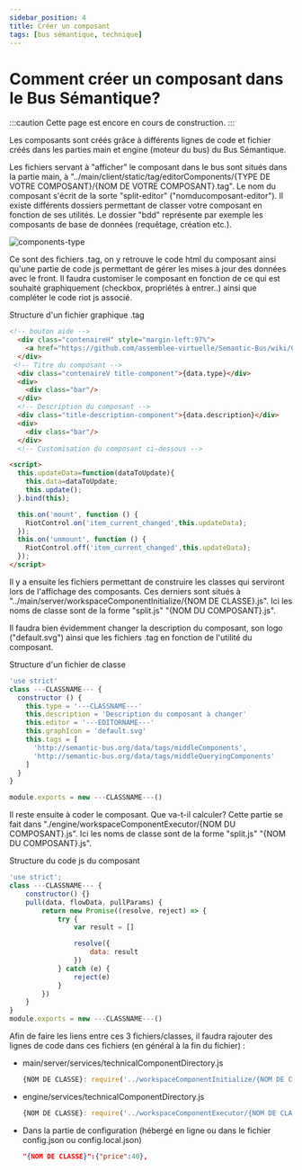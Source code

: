 ```yaml
---
sidebar_position: 4
title: Créer un composant
tags: [bus sémantique, technique]
---
```


# Comment créer un composant dans le Bus Sémantique?

:::caution
Cette page est encore en cours de construction.
:::

Les composants sont créés grâce à différents lignes de code et fichier créés dans les parties main et engine (moteur du bus) du Bus Sémantique.

Les fichiers servant à "afficher" le composant dans le bus sont situés dans la partie main, à "../main/client/static/tag/editorComponents/{TYPE DE VOTRE COMPOSANT}/{NOM DE VOTRE COMPOSANT}.tag".
Le nom du composant s'écrit de la sorte "split-editor" ("nomducomposant-editor"). 
Il existe différents dossiers permettant de classer votre composant en fonction de ses utilités. Le dossier "bdd" représente par exemple les composants de base de données (requêtage, création etc.).

![components-type](/img/type-components.png)

Ce sont des fichiers .tag, on y retrouve le code html du composant ainsi qu'une partie de code js permettant de gérer les mises à jour des données avec le front.
Il faudra customiser le composant en fonction de ce qui est souhaité graphiquement (checkbox, propriétés à entrer..) ainsi que compléter le code riot js associé.

Structure d'un fichier graphique .tag
```html
<!-- bouton aide -->
  <div class="contenaireH" style="margin-left:97%">
    <a href="https://github.com/assemblee-virtuelle/Semantic-Bus/wiki/Composant:----CLASSNAME---" target="_blank"><img src="./image/help.png" alt="Aide" width="25px" height="25px"></a>
  </div>
 <!-- Titre du composant -->
  <div class="contenaireV title-component">{data.type}</div>
  <div>
    <div class="bar"/>
  </div>
  <!-- Description du composant -->
  <div class="title-description-component">{data.description}</div>
  <div>
    <div class="bar"/>
  </div>
  <!-- Customisation du composant ci-dessous -->

<script>
  this.updateData=function(dataToUpdate){
    this.data=dataToUpdate;
    this.update();
  }.bind(this);

  this.on('mount', function () {
    RiotControl.on('item_current_changed',this.updateData);
  });
  this.on('unmount', function () {
    RiotControl.off('item_current_changed',this.updateData);
  });
</script>
```

Il y a ensuite les fichiers permettant de construire les classes qui serviront lors de l'affichage des composants.
Ces derniers sont situés à "../main/server/workspaceComponentInitialize/{NOM DE CLASSE}.js". 
Ici les noms de classe sont de la forme "split.js" "{NOM DU COMPOSANT}.js".

Il faudra bien évidemment changer la description du composant, son logo ("default.svg") ainsi que les fichiers .tag en fonction de l'utilité du composant.

Structure d'un fichier de classe 
```js
'use strict'
class ---CLASSNAME--- {
  constructor () {
    this.type = '---CLASSNAME---'
    this.description = 'Description du composant à changer'
    this.editor = '---EDITORNAME---'
    this.graphIcon = 'default.svg'
    this.tags = [
      'http://semantic-bus.org/data/tags/middleComponents',
      'http://semantic-bus.org/data/tags/middleQueryingComponents'
    ]
  }
}

module.exports = new ---CLASSNAME---()
```

Il reste ensuite à coder le composant. Que va-t-il calculer?
Cette partie se fait dans "./engine/workspaceComponentExecutor/{NOM DU COMPOSANT}.js".
Ici les noms de classe sont de la forme "split.js" "{NOM DU COMPOSANT}.js".

Structure du code js du composant
```js
'use strict';
class ---CLASSNAME--- {
    constructor() {}
    pull(data, flowData, pullParams) {
        return new Promise((resolve, reject) => {
            try {
                var result = []

                resolve({
                    data: result
                })
            } catch (e) {
                reject(e)
            }
        })
    }
}
module.exports = new ---CLASSNAME---()
```

Afin de faire les liens entre ces 3 fichiers/classes, il faudra rajouter des lignes de code dans ces fichiers (en général à la fin du fichier) : 
- main/server/services/technicalComponentDirectory.js
  ```js
  {NOM DE CLASSE}: require('../workspaceComponentInitialize/{NOM DE CLASSE}.js'),
  ```
- engine/services/technicalComponentDirectory.js
  ```js
  {NOM DE CLASSE}: require('../workspaceComponentExecutor/{NOM DE CLASSE}.js'),
  ```
- Dans la partie de configuration (hébergé en ligne ou dans le fichier config.json ou config.local.json)
  ```json
  "{NOM DE CLASSE}":{"price":40},
  ```